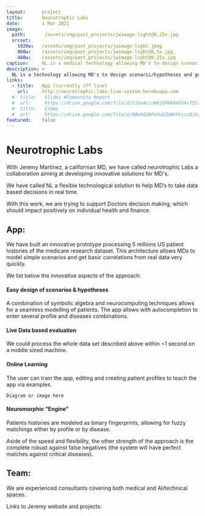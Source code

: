 ```yaml
---
layout:      project
title:       Neurotrophic Labs
date:        1 Mar 2021
image:
  path:       /assets/img/past_projects/jwimage-light@0,25x.jpg
  srcset:
    1920w:   /assets/img/past_projects/jwimage-light.jpeg
    960w:    /assets/img/past_projects/jwimage-light@0,5x.jpg
    480w:    /assets/img/past_projects/jwimage-light@0,25x.jpg
caption:     NL is a medical technology allowing MD's to design scenarii/hypotheses and get basic analyses in almost real time. 
description: >
  NL is a technology allowing MD's to design scenarii/hypotheses and get data based evaluations in almost real time. 
links:
  - title:   App (currently off line)
    url:     http://neurotrophic-labs-live-system.herokuapp.com
  #- title:   Slides #Community Report
  #  url:     https://drive.google.com/file/d/1iba4ccoW8jVP8kRXH5AvfI575r9ui6Vr/view?usp=sharing # https://faxi.shinyapps.io/NEXT/
  #- title:   Video
  #  url:     https://drive.google.com/file/d/0BwkQZAFeYw2ZUWVfejczQjkzTUE/view?usp=sharing
featured:    false
---
```


# Neurotrophic Labs

With Jeremy Martinez, a californian MD, 
we have called neurotrophic Labs a collaboration aiming at
developing innovative solutions for MD's.

We have called NL a flexible technological solution to help MD’s to take data based decisions in real time.

With this work, we are trying to support Doctors decision making, which should impact positively on individual health and finance.

## App:
We have built an innovative prototype processing 5 millions US patient histories of the medicare research dataset. 
This architecture allows MDs to model simple scenarios and get basic correlations from real data very quickly.

We list below the innovative aspects of the approach:
####  Easy design of scenarios & hypotheses
A combination of symbolic algebra and neurocomputing techniques allows for a seamless modelling of patients.
The app allows with autocompletion to enter several profile and diseases combinations.
 

#### Live Data based evaluation
We could process the whole data set described above within
~1 second on a middle sized machine. 

#### Online Learning 
The user can train the app, editing and creating patient profiles to teach the app via examples.

```mermaid
Diagram or image here
```

#### Neuromorphic ”Engine”
Patients histories are modeled as binary fingerprints, allowing for 
fuzzy matchings either by profile or by disease.

Aside of the speed and flexibility, the other strength of the approach is the complete robust against false negatives
(the system will have perfect matches against critical diseases).

## Team:

We are experienced consultants covering both medical and AI/technical spaces.

Links to Jeremy website and projects: 

